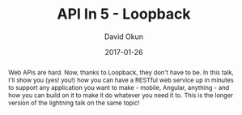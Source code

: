 ---
title: "API In 5 - Loopback"
abstract: Web APIs are hard. Now, thanks to Loopback, they don't have to be. In this talk, I'll show you (yes! you!) how you can have a RESTful web service up in minutes to support any application you want to make - mobile, Angular, anything - and how you can build on it to make it do whatever you need it to. This is the longer version of the lightning talk on the same topic!
date: 2017-01-26
author: David Okun
geo: New York City, NY, USA
location: Javascript.NYC
slide_url: https://speakerdeck.com/dokun1/api-in-5-loopback
location_url: https://www.meetup.com/JS-NYC/
---